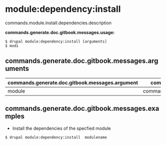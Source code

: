 # module:dependency:install
commands.module.install.dependencies.description

**commands.generate.doc.gitbook.messages.usage:**
```
$ drupal module:dependency:install [arguments]
$ modi  
```

## commands.generate.doc.gitbook.messages.arguments
commands.generate.doc.gitbook.messages.argument | commands.generate.doc.gitbook.messages.details
---------|-------------
module | commands.module.install.dependencies.arguments.module

## commands.generate.doc.gitbook.messages.examples
* Install the dependencies of the specfied module
```
$ drupal module:dependency:install  modulename

```
